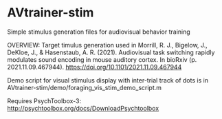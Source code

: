 # AVtrainer-stim
Simple stimulus generation files for audiovisual behavior training

OVERVIEW: Target timulus generation used in Morrill, R. J., Bigelow, J., DeKloe, J., & Hasenstaub, A. R. (2021). Audiovisual task switching rapidly modulates sound encoding in mouse auditory cortex. In bioRxiv (p. 2021.11.09.467944). https://doi.org/10.1101/2021.11.09.467944

Demo script for visual stimulus display with inter-trial track of dots is in AVtrainer-stim/demo/foraging_vis_stim_demo_script.m 

Requires PsychToolbox-3: http://psychtoolbox.org/docs/DownloadPsychtoolbox
